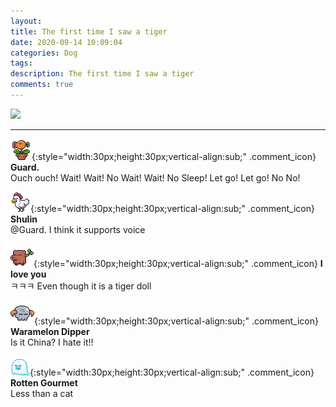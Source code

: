 ```yaml
---
layout: 
title: The first time I saw a tiger
date: 2020-09-14 10:09:04
categories: Dog
tags: 
description: The first time I saw a tiger
comments: true
---
```


![](https://blog.kakaocdn.net/dn/ZPGG1/btqIruMVD9G/zCTeP0s5Mf1VVeBcrJodik/img.gif)

* * *

![comment](/assets/character/plant.png){:style="width:30px;height:30px;vertical-align:sub;" .comment_icon} **Guard.**  
Ouch ouch! Wait! Wait! No Wait! Wait! No Sleep! Let go! Let go! No No!  
  
![comment](/assets/character/chicken.png){:style="width:30px;height:30px;vertical-align:sub;" .comment_icon} **Shulin**  
@Guard. I think it supports voice  
  
![comment](/assets/character/trunk.png){:style="width:30px;height:30px;vertical-align:sub;" .comment_icon} **I love you**  
ㅋㅋㅋ Even though it is a tiger doll   
  
![comment](/assets/character/skull.png){:style="width:30px;height:30px;vertical-align:sub;" .comment_icon} **Waramelon Dipper**  
Is it China? I hate it!!  
  
![comment](/assets/character/ghost.png){:style="width:30px;height:30px;vertical-align:sub;" .comment_icon} **Rotten Gourmet**  
Less than a cat   
  

